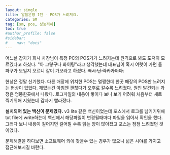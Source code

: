 ```yaml
---
layout: single
title: 알쓸운영 1탄 - POS가 느려져요.
categories: SM
tag: [sm, pos, 성능저하]
toc: true
#author_profile: false
#sidebar:
#    nav: "docs"
---
```


어느날 갑자기 회사 차장님이 특정 PC의 POS기가 느려지는데 원격으로 봐도 도저히 모르겠다고 하셨다. "아 그렇구나 화이팅"라고 생각했는데 대표님이 
혹시 여럿이 가면 돌파구가 보일지 모르니 같이 가보라고 하셨다. ~~역시 난 럭키가이다.~~  

현상은 정말 신기했다. 다른 매장에 위치한 POS는 멀쩡한데 한곳 매장의 POS만 느려지는 현상이 있었다. 재밌는건 아침엔 괜찮다가 오후로 갈수록 느려졌다.
원인 발견되는 과정은 엉뚱한곳에서 나왔다. 로그파일의 내용이 쌓이다 보니 보기 어려워 처음부터 새로 찍기위해 지웠는데 갑자기 빨라졌다. 

**설치되어 있는 백신이 문제였다.** v3 lite 같은 백신이었는데 포스에서 로그를 남기기위해 txt file에 write하는데 백신에서 해당파일이 변경될때마다
파일을 읽어서 확인을 했다. 그러다 보니 내용이 길어지면 길어질 수록 읽는 양이 많아졌고 포스는 점점 느려졌던 것이었다.  

문제해결을 하다보면 소프트웨어 외에 찾을수 있는 경우가 많으니 넓은 시야를 가지고 접근해보시길 바란다.